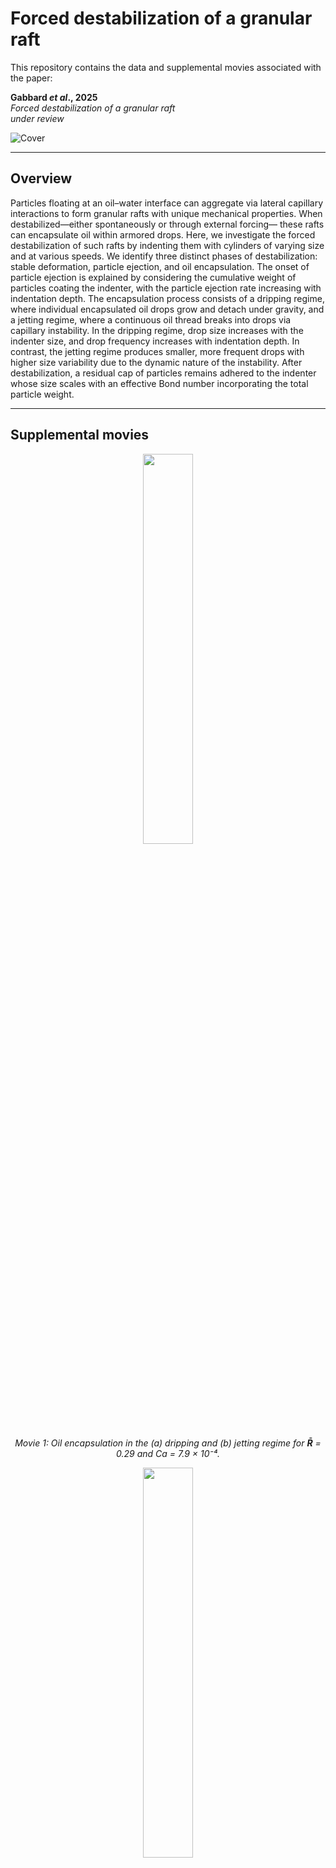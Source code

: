 # Forced destabilization of a granular raft

This repository contains the data and supplemental movies associated with the paper:

**Gabbard _et al_., 2025**  
_Forced destabilization of a granular raft_  
_under review_

![Cover](GranularRaftDestabilization.png)

---

## Overview

Particles floating at an oil–water interface can aggregate via lateral capillary interactions to form granular rafts
with unique mechanical properties. When destabilized—either spontaneously or through external forcing—
these rafts can encapsulate oil within armored drops. Here, we investigate the forced destabilization of such
rafts by indenting them with cylinders of varying size and at various speeds. We identify three distinct phases
of destabilization: stable deformation, particle ejection, and oil encapsulation. The onset of particle ejection is
explained by considering the cumulative weight of particles coating the indenter, with the particle ejection rate
increasing with indentation depth. The encapsulation process consists of a dripping regime, where individual
encapsulated oil drops grow and detach under gravity, and a jetting regime, where a continuous oil thread breaks
into drops via capillary instability. In the dripping regime, drop size increases with the indenter size, and drop
frequency increases with indentation depth. In contrast, the jetting regime produces smaller, more frequent
drops with higher size variability due to the dynamic nature of the instability. After destabilization, a residual
cap of particles remains adhered to the indenter whose size scales with an effective Bond number incorporating
the total particle weight.

---

## Supplemental movies 

<p align="center">
  <img src="Supplemental%20Movies/Movie1.gif" width="40%">
</p>

<p align="center">
  <em>
    Movie 1: Oil encapsulation in the (a) dripping and (b) jetting regime for <strong>R̄</strong> = 0.29 and Ca = 7.9 × 10⁻⁴.
  </em>
</p>

<p align="center">
  <img src="Supplemental%20Movies/Movie2.gif" width="40%">
</p>

<p align="center">
  <em>
    A typical example of drop generation. A liquid jet is ejected from a circular orifice when a 
    piezoelectric diaphragm is flexed. As the diaphragm relaxes, the stream is retracted while capillary
    forces pinch off a drop. The upward motion of the stream during pinch-off directs the drop 
    upward, allowing oscillations of the drop’s interface to decay before it descends. The video is 
    played at 3/1600× real speed.
  </em>
</p>

<p align="center">
  <img src="Supplemental%20Movies/Movie3.gif" width="40%">
</p>

<p align="center">
  <em>
    A typical example of drop generation. A liquid jet is ejected from a circular orifice when a 
    piezoelectric diaphragm is flexed. As the diaphragm relaxes, the stream is retracted while capillary
    forces pinch off a drop. The upward motion of the stream during pinch-off directs the drop 
    upward, allowing oscillations of the drop’s interface to decay before it descends. The video is 
    played at 3/1600× real speed.
  </em>
</p>

---

## Data

The data presented in the manuscript is available [here](Data/Data.xlsx).

---

## Citation

If you use this data, please cite our associated paper:

```bibtex
@article{gabbard2025forced,
  title={Forced destabilization of a granular raft},
  author={Chase T. Gabbard, Edward Whitesell, and Joshua B. Bostwick},
  journal={XXX},
  volume={XXX},
  number={XXX},
  pages={XXX},
  year={XXX},
  publisher={XXX}
}
```

---

## Contact

For questions, contact **Chase Gabbard** at `chase_gabbard@brown.edu`.
